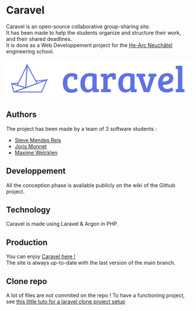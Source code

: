# Caravel
Caravel is an open-source collaborative group-sharing site.\
It has been made to help the students organize and structure their work, and their shared deadlines.\
It is done as a Web Developpement project for the [He-Arc Neuchâtel](https://www.he-arc.ch/) engineering school.\
\
![brand image](public/assets/img/brand/brand.png)

## Authors
The project has been made by a team of 3 software students :
* [Steve Mendes Reis](https://github.com/M4n0x)
* [Joris Monnet](https://github.com/JorisMonnet)
* [Maxime Welcklen](https://github.com/maximewel)

## Developpement
All the conception phase is available publicly on the wiki of the Github project.

## Technology
Caravel is made using Laravel & Argon in PHP.

## Production
You can enjoy [Caravel here !](https://caravel.srvz-webapp.he-arc.ch/groups)\
The site is always up-to-date with the last version of the main branch.

## Clone repo
A lot of files are not commited on the repo ! To have a functioning project, see [this little tuto for a laravel clone project setup](https://devmarketer.io/learn/setup-laravel-project-cloned-github-com/)
